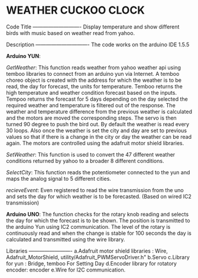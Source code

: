 WEATHER CUCKOO CLOCK
====================

Code Title
—————————-
Display temperature and show different birds with music based on weather read from yahoo.

Description
——————————-
The code works on the arduino IDE 1.5.5

**Arduino YUN**:*GetWeather*: This function reads weather from yahoo weather api using temboo libraries to connect from an arduino yun via Internet. A temboo choreo object is created with the address for which the weather is to be read, the day for forecast, the units for temperature. Temboo returns the high temperature and weather condition forecast based on the inputs. Tempoo returns the forecast for 5 days depending on the day selected the required weather and temperature is filtered out of the response. The weather and temperature difference from the previous weather is calculated and the motors are moved the corresponding steps. The servo is then turned 90 degree to push the bird out. By default the weather is read every 30 loops. Also once the weather is set the city and day are set to previous values so that if there is a change in the city or day the weather can be read again. The motors are controlled using the adafruit motor shield libraries.*SetWeather*: This function is used to convert the 47 different weather conditions returned by yahoo to a broader 8 different conditions.*SelectCity*: This function reads the potentiometer connected to the yun and maps the analog signal to 5 different cities.*recieveEvent*: Even registered to read the wire transmission from the uno and sets the day for which weather is to be forecasted. (Based on wired IC2 transmission)**Arduino UNO**:
The function checks for the rotary knob reading and selects the day for which the forecast is to be shown. The position is transmitted to the arduino Yun using IC2 communication. 
The level of the rotary is continuously read and when the change is stable for 100 seconds the day is calculated and transmitted using the wire library.

Libraries
————————-a.Adafruit motor shield libraries : Wire, Adafruit_MotorShield, utility/Adafruit_PWMServoDriver.h"b.Servo c.Library for yun : Bridge, tembooFor Setting Dayd.Encoder library for rotatory encoder: encodere.Wire for I2C communication.
